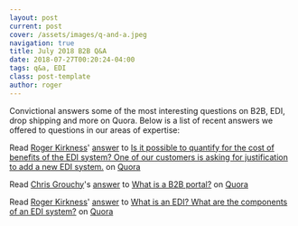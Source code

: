 ```yaml
---
layout: post
current: post
cover: /assets/images/q-and-a.jpeg
navigation: true
title: July 2018 B2B Q&A
date: 2018-07-27T00:20:24-04:00
tags: q&a, EDI
class: post-template
author: roger
---
```


Convictional answers some of the most interesting questions on B2B, EDI, drop shipping and more on Quora. Below is a list of recent answers we offered to questions in our areas of expertise:

<span class='quora-content-embed' data-name='Is-it-possible-to-quantify-for-the-cost-of-benefits-of-the-EDI-system-One-of-our-customers-is-asking-for-justification-to-add-a-new-EDI-system/answer/Roger-Kirkness'>Read <a class='quora-content-link' data-width='560' data-height='260' href='https://www.quora.com/Is-it-possible-to-quantify-for-the-cost-of-benefits-of-the-EDI-system-One-of-our-customers-is-asking-for-justification-to-add-a-new-EDI-system/answer/Roger-Kirkness' data-type='answer' data-id='92978323' data-key='424309987d850cf0e9f39e1357698a87' load-full-answer='False' data-embed='nbyzeum'><a href='https://www.quora.com/Roger-Kirkness'>Roger Kirkness</a>&#039; <a href='/Is-it-possible-to-quantify-for-the-cost-of-benefits-of-the-EDI-system-One-of-our-customers-is-asking-for-justification-to-add-a-new-EDI-system#ans92978323'>answer</a> to <a href='/Is-it-possible-to-quantify-for-the-cost-of-benefits-of-the-EDI-system-One-of-our-customers-is-asking-for-justification-to-add-a-new-EDI-system' ref='canonical'><span class="rendered_qtext">Is it possible to quantify for the cost of benefits of the EDI system? One of our customers is asking for justification to add a new EDI system.</span></a></a> on <a href='https://www.quora.com'>Quora</a><script type="text/javascript" src="https://www.quora.com/widgets/content"></script></span>

<span class='quora-content-embed' data-name='What-is-a-B2B-portal/answer/Chris-Grouchy'>Read <a class='quora-content-link' data-width='560' data-height='260' href='https://www.quora.com/What-is-a-B2B-portal/answer/Chris-Grouchy' data-type='answer' data-id='93008123' data-key='1fb7b467986ac2ccaee8c792ff5968bc' load-full-answer='False' data-embed='pknekgt'><a href='https://www.quora.com/Chris-Grouchy'>Chris Grouchy</a>&#039;s <a href='/What-is-a-B2B-portal#ans93008123'>answer</a> to <a href='/What-is-a-B2B-portal' ref='canonical'><span class="rendered_qtext">What is a B2B portal?</span></a></a> on <a href='https://www.quora.com'>Quora</a><script type="text/javascript" src="https://www.quora.com/widgets/content"></script></span>

<span class='quora-content-embed' data-name='What-is-an-EDI-What-are-the-components-of-an-EDI-system/answer/Roger-Kirkness'>Read <a class='quora-content-link' data-width='560' data-height='260' href='https://www.quora.com/What-is-an-EDI-What-are-the-components-of-an-EDI-system/answer/Roger-Kirkness' data-type='answer' data-id='93340174' data-key='8827fc373ef5e9ecf1344678a5126bc8' load-full-answer='False' data-embed='nbyzeum'><a href='https://www.quora.com/Roger-Kirkness'>Roger Kirkness</a>&#039; <a href='/What-is-an-EDI-What-are-the-components-of-an-EDI-system#ans93340174'>answer</a> to <a href='/What-is-an-EDI-What-are-the-components-of-an-EDI-system' ref='canonical'><span class="rendered_qtext">What is an EDI? What are the components of an EDI system?</span></a></a> on <a href='https://www.quora.com'>Quora</a><script type="text/javascript" src="https://www.quora.com/widgets/content"></script></span>